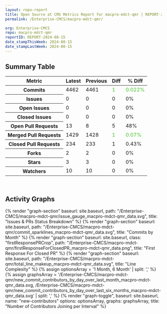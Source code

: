 ```yaml
---
layout: repo-report
title: Open Source at CMS Metrics Report for macpro-mdct-qmr | REPORT-2024-08-15
permalink: /Enterprise-CMCS/macpro-mdct-qmr/

org: Enterprise-CMCS
repo: macpro-mdct-qmr
reportID: REPORT-2024-08-15
date_stampThisWeek: 2024-08-15
date_stampLastWeek: 2024-08-15
---
```

<div class="summary-table">
  <table class="usa-table usa-table--borderless">
    <h2> Summary Table </h2>
    <thead>
      <tr>
        <th scope="col">Metric</th>
        <th scope="col">Latest</th>
        <th scope="col">Previous</th>
        <th scope="col">Diff</th>
        <th scope="col">% Diff</th>
      </tr>
    </thead>
    <tbody>
      <tr>
        <th scope="row">Commits</th>
        <td>4462</td>
        <td>4461</td>
        <td style="color: #45c527" >1</td>
        <td style="color: #45c527" >0.022%</td>
      </tr>
      <tr>
        <th scope="row">Issues</th>
        <td>0</td>
        <td>0</td>
        <td style="" >0</td>
        <td style="" >0%</td>
      </tr>
      <tr>
        <th scope="row">Open Issues</th>
        <td>0</td>
        <td>0</td>
        <td style="" >0</td>
        <td style="" >0%</td>
      </tr>
      <tr>
        <th scope="row">Closed Issues</th>
        <td>0</td>
        <td>0</td>
        <td style="" >0</td>
        <td style="" >0%</td>
      </tr>
      <tr>
        <th scope="row">Open Pull Requests</th>
        <td>13</td>
        <td>8</td>
        <td style="" >5</td>
        <td style="" >48%</td>
      </tr>
      <tr>
        <th scope="row">Merged Pull Requests</th>
        <td>1429</td>
        <td>1428</td>
        <td style="color: #45c527" >1</td>
        <td style="color: #45c527" >0.07%</td>
      </tr>
      <tr>
        <th scope="row">Closed Pull Requests</th>
        <td>234</td>
        <td>233</td>
        <td style="" >1</td>
        <td style="" >0.43%</td>
      </tr>
      <tr>
        <th scope="row">Forks</th>
        <td>2</td>
        <td>2</td>
        <td style="" >0</td>
        <td style="" >0%</td>
      </tr>
      <tr>
        <th scope="row">Stars</th>
        <td>3</td>
        <td>3</td>
        <td style="" >0</td>
        <td style="" >0%</td>
      </tr>
      <tr>
        <th scope="row">Watchers</th>
        <td>10</td>
        <td>10</td>
        <td style="" >0</td>
        <td style="" >0%</td>
      </tr>
    </tbody>
  </table>
</div>
<div class="graph-container">
  <br>
  <h2>Activity Graphs</h2>
  <div class="all-graphs">
    <!--- Issues/PRs Status Breakdown Graph -->
    {% render "graph-section"  baseurl: site.baseurl, path: "/Enterprise-CMCS/macpro-mdct-qmr/issue_gauge_macpro-mdct-qmr_data.svg", title: "Issues & PRs Status Breakdown" %}
    <!--- Contributor Activity Line Graph -->
    {% render "graph-section" baseurl: site.baseurl, path: "/Enterprise-CMCS/macpro-mdct-qmr/commit_sparklines_macpro-mdct-qmr_data.svg", title: "Commits by Month" %}
    <!--- First Response For Closed PR Scatterplot -->
    {% render "graph-section" baseurl: site.baseurl, class: "firstResponsePRCrop", path: "/Enterprise-CMCS/macpro-mdct-qmr/firstResponseForClosedPR_macpro-mdct-qmr_data.png", title: "First Response For Closed PR" %}
    <!--- Line Complexity Graphs -->
    {% render "graph-section" baseurl: site.baseurl, path: "/Enterprise-CMCS/macpro-mdct-qmr/total_line_makeup_macpro-mdct-qmr_data.svg", title: "Line Complexity" %}
    <!--- New Commit Contributors by Day over Last Month and Last 6 Months -->
      {% assign optionsArray = '1 Month, 6 Month' | split: ',' %}
      {% assign graphsArray = '/Enterprise-CMCS/macpro-mdct-qmr/new_commit_contributors_by_day_over_last_month_macpro-mdct-qmr_data.svg, /Enterprise-CMCS/macpro-mdct-qmr/new_commit_contributors_by_day_over_last_six_months_macpro-mdct-qmr_data.svg' | split: ',' %}
      {% render "graph-toggle", baseurl: site.baseurl, name: "new-contributors" options: optionsArray, graphs: graphsArray, title: "Number of Contributors Joining per Interval" %}
</div>